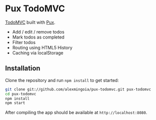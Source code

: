 # Pux TodoMVC

[TodoMVC](http://todomvc.com/) built with [Pux](https://www.purescript-pux.org).

- Add / edit / remove todos
- Mark todos as completed
- Filter todos
- Routing using HTML5 History
- Caching via localStorage

## Installation

Clone the repository and run `npm install` to get started:

```sh
git clone git://github.com/alexmingoia/pux-todomvc.git pux-todomvc
cd pux-todomvc
npm install
npm start
```

After compiling the app should be available at `http://localhost:8080`.
